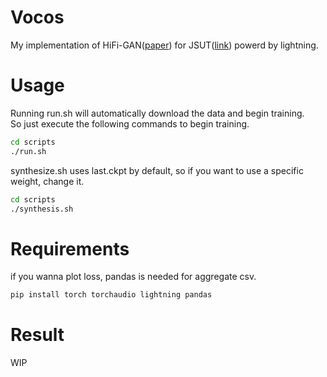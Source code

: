 # Vocos

My implementation of HiFi-GAN([paper](https://arxiv.org/abs/2306.00814)) for JSUT([link](https://sites.google.com/site/shinnosuketakamichi/publication/jsut)) powerd by lightning.


# Usage
Running run.sh will automatically download the data and begin training.  
So just execute the following commands to begin training.

```sh
cd scripts
./run.sh
```

synthesize.sh uses last.ckpt by default, so if you want to use a specific weight, change it.

```sh
cd scripts
./synthesis.sh
```

# Requirements
if you wanna plot loss, pandas is needed for aggregate csv.

```sh
pip install torch torchaudio lightning pandas
```

# Result

WIP
